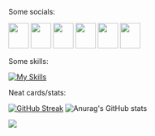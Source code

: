 Some socials:

<a href="https://x.com/AbruptChaos6628"><img src="https://cdn.jsdelivr.net/npm/bootstrap-icons@1.11.3/icons/twitter-x.svg" width="40" height="50"/></a>
<a href="https://www.instagram.com/abruptchaos6628/"><img src="https://cdn.jsdelivr.net/npm/bootstrap-icons@1.11.3/icons/instagram.svg" width="40" height="50"/></a>
<a href="https://www.linkedin.com/in/dustinhalbrooks/"><img src="https://cdn.jsdelivr.net/npm/bootstrap-icons@1.11.3/icons/linkedin.svg" width="40" height="50"/></a>
<a href="https://discordapp.com/users/abruptchaos"><img src="https://cdn.jsdelivr.net/npm/bootstrap-icons@1.11.3/icons/discord.svg" width="40" height="50"/></a>
<a href="https://www.xbox.com/en-US/play/user/AbruptChaos6628"><img src="https://cdn.jsdelivr.net/npm/bootstrap-icons@1.11.3/icons/xbox.svg" width="40" height="50"/></a>
<a href="https://www.codecademy.com/profiles/dghalbr"><img src="https://cdn.jsdelivr.net/npm/bootstrap-icons@1.11.3/icons/code-square.svg" width="40" height="50"/></a>

Some skills:

[![My Skills](https://skillicons.dev/icons?i=js,html,css,angular,azure,cs,discord,dotnet,git,gradle,hibernate,java,jenkins,jquery,linux,maven,mysql,mongodb,nodejs,npm,postgres,postman,powershell,py,react,ts,visualstudio,vscode,webpack,yarn)](https://skillicons.dev)

Neat cards/stats:

[![GitHub Streak](https://github-readme-streak-stats.herokuapp.com/?user=dghalbr)](https://git.io/streak-stats)
![Anurag's GitHub stats](https://github-readme-stats.vercel.app/api?username=dghalbr&show_icons=true&theme=radical&card_width=495)

![](https://komarev.com/ghpvc/?username=dghalbr)
